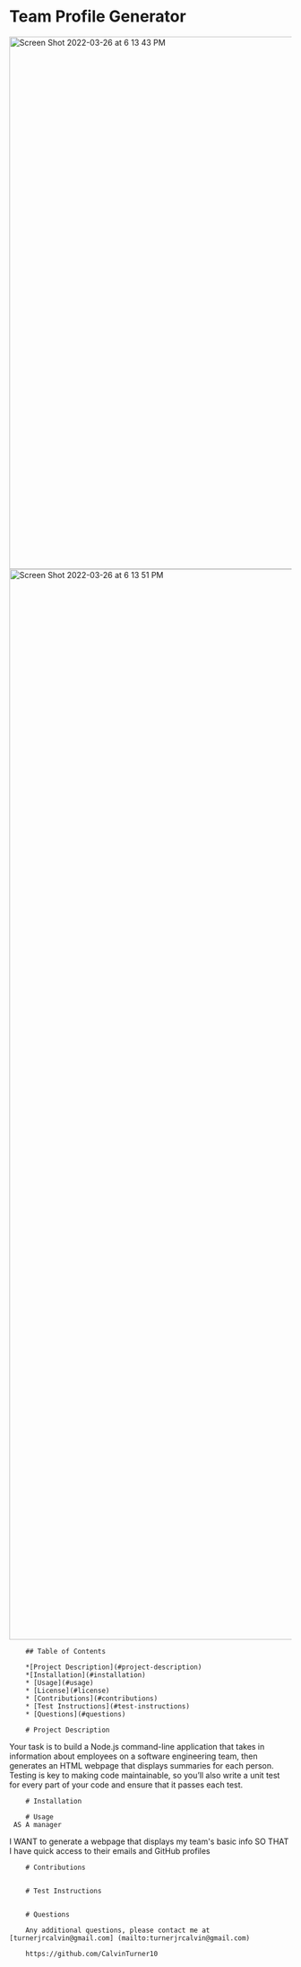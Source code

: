#  Team Profile Generator

<img width="949" alt="Screen Shot 2022-03-26 at 6 13 43 PM" src="https://user-images.githubusercontent.com/92739989/160258987-c033e901-7e09-4494-a9a6-841c4dd276ea.png">

<img width="1908" alt="Screen Shot 2022-03-26 at 6 13 51 PM" src="https://user-images.githubusercontent.com/92739989/160259018-e27b5de9-242f-4dbb-8fba-f1c433ab68af.png">


        

        ## Table of Contents
        
        *[Project Description](#project-description)
        *[Installation](#installation)
        * [Usage](#usage)
        * [License](#license)
        * [Contributions](#contributions)
        * [Test Instructions](#test-instructions)
        * [Questions](#questions)
        
        # Project Description
        
Your task is to build a Node.js command-line application that takes in information about employees on a software engineering team, then generates an HTML webpage that displays summaries for each person. Testing is key to making code maintainable, so you’ll also write a unit test for every part of your code and ensure that it passes each test.


        # Installation

        # Usage
     AS A manager
I WANT to generate a webpage that displays my team's basic info
SO THAT I have quick access to their emails and GitHub profiles

        

        # Contributions


        # Test Instructions
    
        
        # Questions
        
        Any additional questions, please contact me at [turnerjrcalvin@gmail.com] (mailto:turnerjrcalvin@gmail.com)

        https://github.com/CalvinTurner10
